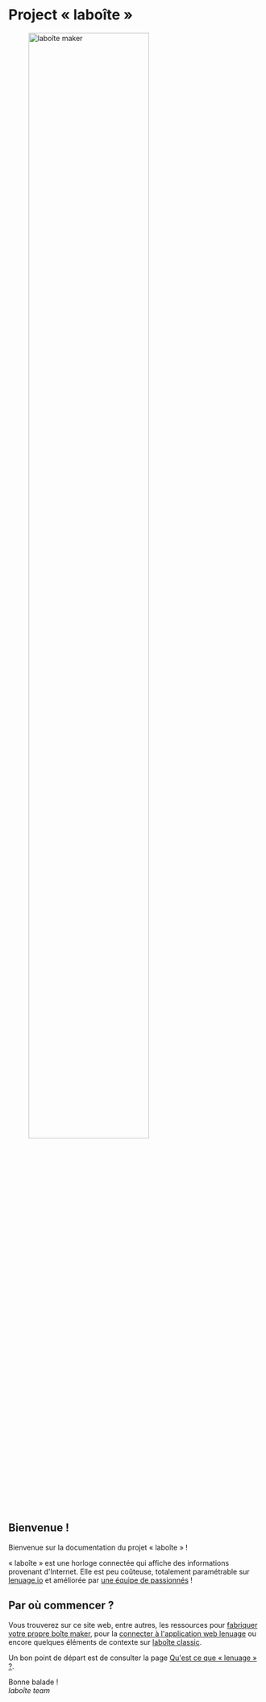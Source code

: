 # Project « laboîte »
<figure>
  <img src="images/laboîte_usb.png" alt="laboîte maker" width="75%" >
</figure>

## Bienvenue !
Bienvenue sur la documentation du projet « laboîte » !

« laboîte » est une horloge connectée qui affiche des informations provenant d'Internet. Elle est peu coûteuse, totalement paramétrable sur [lenuage.io](https://lenuage.io/) et améliorée par [une équipe de passionnés](https://github.com/orgs/laboiteproject/people) !

## Par où commencer ?
Vous trouverez sur ce site web, entre autres, les ressources pour [fabriquer votre propre boîte maker](/hardware/laboite_maker/), pour la [connecter à l'application web lenuage](/software/lenuage.io/) ou encore quelques éléments de contexte sur [laboîte classic](/hardware/laboite_classic/).

Un bon point de départ est de consulter la page [Qu'est ce que « lenuage » ?](/software/lenuage.io/).

Bonne balade !  
_laboîte team_
